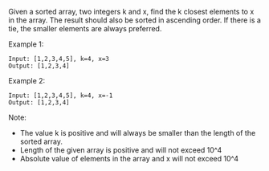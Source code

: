 Given a sorted array, two integers k and x, find the k closest elements to x in the array. The result should also be sorted in ascending order. If there is a tie, the smaller elements are always preferred.

Example 1:

~~~
Input: [1,2,3,4,5], k=4, x=3
Output: [1,2,3,4]
~~~

Example 2:

~~~
Input: [1,2,3,4,5], k=4, x=-1
Output: [1,2,3,4]
~~~

Note:

* The value k is positive and will always be smaller than the length of the sorted array.
* Length of the given array is positive and will not exceed 10^4
* Absolute value of elements in the array and x will not exceed 10^4

